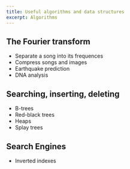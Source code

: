 ```yaml
---
title: Useful algorithms and data structures
excerpt: Algorithms
---
```


## The Fourier transform

- Separate a song into its frequences
- Compress songs and images
- Earthquake prediction
- DNA analysis

## Searching, inserting, deleting

- B-trees
- Red-black trees
- Heaps
- Splay trees

## Search Engines

- Inverted indexes

